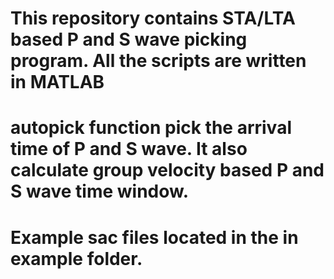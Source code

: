 # This repository contains STA/LTA based P and S wave picking program. All the scripts are written in MATLAB
# autopick function pick the arrival time of P and S wave. It also calculate group velocity based P and S wave time window. 
# Example sac files located in the in example folder.
